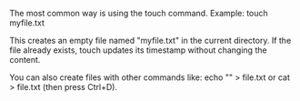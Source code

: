The most common way is using the touch command. Example: touch myfile.txt

This creates an empty file named "myfile.txt" in the current directory. If the file already exists, touch updates its timestamp without changing the content.

You can also create files with other commands like: echo "" > file.txt or cat > file.txt (then press Ctrl+D).
